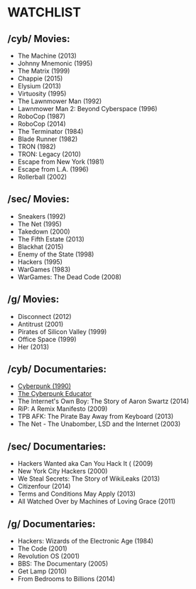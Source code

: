 # WATCHLIST

## /cyb/ Movies:
* The Machine (2013)
* Johnny Mnemonic (1995)
* The Matrix (1999)
* Chappie (2015)
* Elysium (2013)
* Virtuosity (1995)
* The Lawnmower Man (1992)
* Lawnmower Man 2: Beyond Cyberspace (1996)
* RoboCop (1987)
* RoboCop (2014)
* The Terminator (1984)
* Blade Runner (1982)
* TRON (1982)
* TRON: Legacy (2010)
* Escape from New York (1981)
* Escape from L.A. (1996)
* Rollerball (2002)

## /sec/ Movies:
* Sneakers (1992)
* The Net (1995)
* Takedown (2000)
* The Fifth Estate (2013)
* Blackhat (2015)
* Enemy of the State (1998)
* Hackers (1995)
* WarGames (1983)
* WarGames: The Dead Code (2008)

## /g/ Movies:
* Disconnect (2012)
* Antitrust (2001)
* Pirates of Silicon Valley (1999)
* Office Space (1999)
* Her (2013)

## /cyb/ Documentaries:
* [Cyberpunk (1990)](https://www.youtube.com/watch?v=hRwU9zJcT60)
* [The Cyberpunk Educator](https://archive.org/details/cyberpunkeducator)
* The Internet's Own Boy: The Story of Aaron Swartz (2014)
* RiP: A Remix Manifesto (2009)
* TPB AFK: The Pirate Bay Away from Keyboard (2013)
* The Net - The Unabomber, LSD and the Internet  (2003)

## /sec/ Documentaries:
* Hackers Wanted aka Can You Hack It ( (2009)
* New York City Hackers (2000)
* We Steal Secrets: The Story of WikiLeaks (2013)
* Citizenfour (2014)
* Terms and Conditions May Apply (2013)
* All Watched Over by Machines of Loving Grace (2011)

## /g/ Documentaries:
* Hackers: Wizards of the Electronic Age (1984)
* The Code (2001)
* Revolution OS (2001)
* BBS: The Documentary (2005)
* Get Lamp (2010)
* From Bedrooms to Billions (2014)
